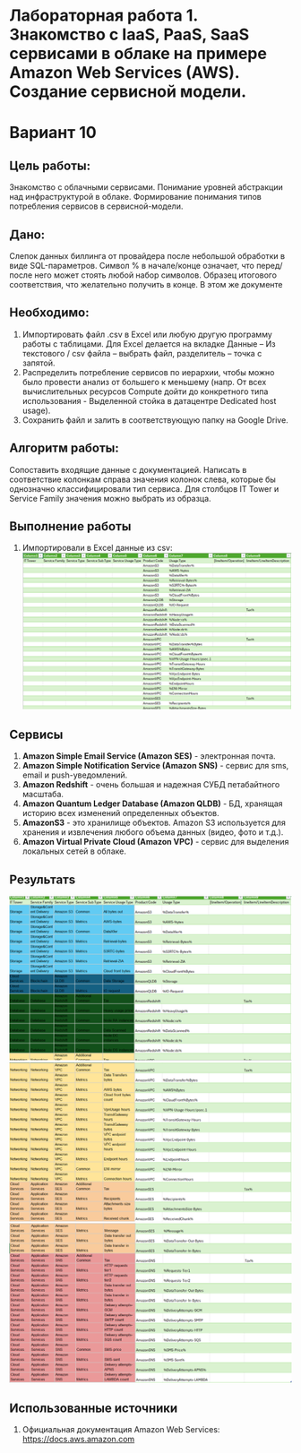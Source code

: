 # Лабораторная работа 1. Знакомство с IaaS, PaaS, SaaS сервисами в облаке на примере Amazon Web Services (AWS). Создание сервисной модели.
# Вариант 10

## Цель работы:
Знакомство с облачными сервисами. Понимание уровней абстракции над инфраструктурой в облаке. Формирование понимания типов потребления сервисов в сервисной-модели.

## Дано:
Слепок данных биллинга от провайдера после небольшой обработки в виде SQL-параметров. Символ % в начале/конце означает, что перед/после него может стоять любой набор символов.
Образец итогового соответствия, что желательно получить в конце. В этом же документе

## Необходимо:
1. Импортировать файл .csv в Excel или любую другую программу работы с таблицами. Для Excel делается на вкладке Данные – Из текстового / csv файла – выбрать файл, разделитель – точка с запятой.
2. Распределить потребление сервисов по иерархии, чтобы можно было провести анализ от большего к меньшему (напр. От всех вычислительных ресурсов Compute дойти до конкретного типа использования - Выделенной стойка в датацентре Dedicated host usage).
3. Сохранить файл и залить в соответствующую папку на Google Drive.

## Алгоритм работы:
Сопоставить входящие данные c документацией. Написать в соответствие колонкам справа значения колонок слева, которые бы однозначно классифицировали тип сервиса. Для столбцов IT Tower и Service Family значения можно выбрать из образца.

## Выполнение работы

1. Импортировали в Excel данные из csv:
![image](входные_облака_правильное.PNG)

## Сервисы

1. **Amazon Simple Email Service (Amazon SES)** - электронная почта.
2. **Amazon Simple Notification Service (Amazon SNS)** - сервис для sms, email и push-уведомлений.
3. **Amazon Redshift** - очень большая и надежная СУБД петабайтного масштаба.
4. **Amazon Quantum Ledger Database (Amazon QLDB)** - БД, хранящая историю всех изменений определенных объектов.
5. **AmazonS3** - это хранилище объектов. Amazon S3 используется для хранения и извлечения любого объема данных (видео, фото и т.д.).
6. **Amazon Virtual Private Cloud (Amazon VPC)** - сервис для выделения локальных сетей в облаке.

## Результатs

![image](output1.PNG)
![image](output2.PNG)
![image](output3.PNG)


## Использованные источники
1. Официальная документация Amazon Web Services: https://docs.aws.amazon.com
